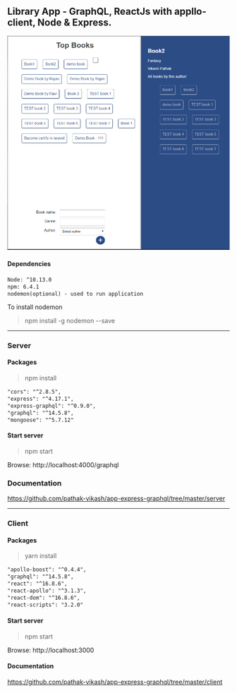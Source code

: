## Library App - GraphQL, ReactJs with appllo-client, Node & Express.

![App screenshot](https://github.com/pathak-vikash/app-express-graphql/blob/master/screenshot.png)


#### Dependencies
```
Node: ^10.13.0
npm: 6.4.1
nodemon(optional) - used to run application
```

To install nodemon
> npm install -g nodemon --save

------------------------

### Server 

#### Packages

> npm install
```
"cors": "^2.8.5",
"express": "^4.17.1",
"express-graphql": "^0.9.0",
"graphql": "^14.5.8",
"mongoose": "^5.7.12"
```

#### Start server
> npm start

Browse: http://localhost:4000/graphql

### Documentation
https://github.com/pathak-vikash/app-express-graphql/tree/master/server

---------------------

### Client

#### Packages
> yarn install

```
"apollo-boost": "^0.4.4",
"graphql": "^14.5.8",
"react": "^16.8.6",
"react-apollo": "^3.1.3",
"react-dom": "^16.8.6",
"react-scripts": "3.2.0"
```

#### Start server
> npm start

Browse: http://localhost:3000

#### Documentation
https://github.com/pathak-vikash/app-express-graphql/tree/master/client